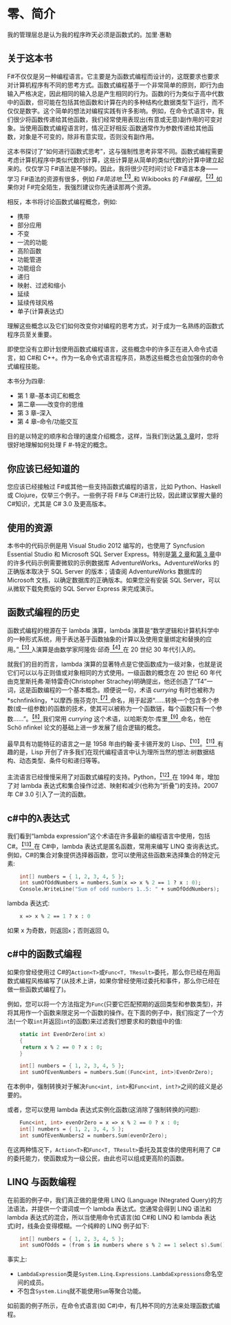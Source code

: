 # 零、简介

我的管理层总是认为我的程序昨天必须是函数式的。加里·惠勒

## 关于这本书

F#不仅仅是另一种编程语言。它主要是为函数式编程而设计的，这既要求也要求对计算机程序有不同的思考方式。函数式编程基于一个非常简单的原则，即行为由输入严格决定，因此相同的输入总是产生相同的行为。函数的行为类似于高中代数中的函数，但可能在包括其他函数和计算在内的多种结构化数据类型下运行，而不仅仅是数字。这个简单的想法对编程实践有许多影响。例如，在命令式语言中，我们很少将函数传递给其他函数，我们经常使用表现出(有意或无意)副作用的可变对象。当使用函数式编程语言时，情况正好相反:函数通常作为参数传递给其他函数，对象是不可变的，除非有意实现，否则没有副作用。

这本书探讨了“如何进行函数式思考”，这与强制性思考非常不同。函数式编程需要考虑计算机程序中类似代数的计算，这些计算是从简单的类似代数的计算中建立起来的。仅仅学习 F#语法是不够的。因此，我将很少花时间讨论 F#语言本身——学习 F#语法的资源有很多，例如 *F#简洁地*[<sup>【1】</sup>](IFP_0010.htm#_ftn1)和 Wikibooks 的 *F#编程*。[<sup>【2】</sup>](IFP_0010.htm#_ftn2)如果你对 F#完全陌生，我强烈建议你先通读那两个资源。

相反，本书将讨论函数式编程概念，例如:

*   携带
*   部分应用
*   不变
*   一流的功能
*   高阶函数
*   功能管道
*   功能组合
*   递归
*   映射、过滤和缩小
*   延续
*   延续传球风格
*   单子(计算表达式)

理解这些概念以及它们如何改变你对编程的思考方式，对于成为一名熟练的函数式程序员至关重要。

即使您没有立即计划使用函数式编程语言，这些概念中的许多正在进入命令式语言，如 C#和 C++。作为一名命令式语言程序员，熟悉这些概念也会加强你的命令式编程技能。

本书分为四章:

*   第 1 章–基本词汇和概念
*   第二章——改变你的思维
*   第 3 章–深入
*   第 4 章–命令/功能交互

目的是以特定的顺序和合理的速度介绍概念，这样，当我们到达[第 3 章](3.html#_Chapter_3_)时，您将很好地理解如何处理 F #-特定的概念。

## 你应该已经知道的

您应该已经接触过 F#或其他一些支持函数式编程的语言，比如 Python、Haskell 或 Clojure，仅举三个例子。一些例子将 F#与 C#进行比较，因此建议掌握大量的 C#知识，尤其是 C# 3.0 及更高版本。

## 使用的资源

本书中的代码示例是用 Visual Studio 2012 编写的，也使用了 Syncfusion Essential Studio 和 Microsoft SQL Server Express。特别是[第 2 章](2.html#_Chapter_2_)和[第 3 章](3.html#_Chapter_3_)中的许多代码示例需要微软的示例数据库 AdventureWorks。AdventureWorks 的正确版本取决于 SQL Server 的版本；请查阅 AdventureWorks 数据库的 Microsoft 文档，以确定数据库的正确版本。如果您没有安装 SQL Server，可以从微软下载免费版的 SQL Server Express 来完成演示。

## 函数式编程的历史

函数式编程的根源在于 lambda 演算，lambda 演算是“数学逻辑和计算机科学中的一种形式系统，用于表达基于函数抽象的计算以及使用变量绑定和替换的应用。”[<sup>【3】</sup>](IFP_0010.htm#_ftn3)λ演算是由数学家阿隆佐·邱奇[<sup>【4】</sup>](IFP_0010.htm#_ftn4)在 20 世纪 30 年代引入的。

就我们的目的而言，lambda 演算的显著特点是它使函数成为一级对象，也就是说它们可以以与正则值或对象相同的方式使用。一级函数的概念在 20 世纪 60 年代由克里斯托弗·斯特雷奇(Christopher Strachey)明确提出，他还创造了“T4”一词，这是函数编程的一个基本概念。顺便说一句，术语 *currying* 有时也被称为*schnfinkling，*以摩西·施芬克尔[<sup>【7】</sup>](IFP_0010.htm#_ftn7)命名，用于起源“……转换一个包含多个参数(或一组参数)的函数的技术，使其可以被称为一个函数链，每个函数只有一个参数……”。[<sup>【8】</sup>](IFP_0010.htm#_ftn8)我们常用 *currying* 这个术语，以哈斯克尔·库里[<sup>【9】</sup>](IFP_0010.htm#_ftn9)命名，他在 Schö nfinkel 论文的基础上进一步发展了组合逻辑的概念。

最早具有功能特征的语言之一是 1958 年由约翰·麦卡锡开发的 Lisp、[<sup>【10】</sup>](IFP_0010.htm#_ftn10)。[<sup>【11】</sup>](IFP_0010.htm#_ftn11)有趣的是，Lisp 开创了许多我们在现代编程语言中认为理所当然的想法:树数据结构、动态类型、条件句和递归等等。

主流语言已经慢慢采用了对函数式编程的支持。Python，[<sup>【12】</sup>](IFP_0010.htm#_ftn12)在 1994 年，增加了对 lambda 表达式和集合操作过滤、映射和减少(也称为“折叠”)的支持。2007 年 C# 3.0 引入了一流的函数。

## c#中的λ表达式

我们看到“lambda expression”这个术语在许多最新的编程语言中使用，包括 C#。[<sup>【13】</sup>](IFP_0010.htm#_ftn13)在 C#中，lambda 表达式是匿名函数，常用来编写 LINQ 查询表达式。例如，C#的集合对象提供选择器函数，您可以使用这些函数来选择集合的特定元素:

```fs
    int[] numbers = { 1, 2, 3, 4, 5 };
    int sumOfOddNumbers = numbers.Sum(x => x % 2 == 1 ? x : 0);
    Console.WriteLine("Sum of odd numbers 1..5: " + sumOfOddNumbers);

```

lambda 表达式:

```fs
    x => x % 2 == 1 ? x : 0

```

如果 x 为奇数，则返回`x`；否则返回 0。

## c#中的函数式编程

如果你曾经使用过 C#的`Action<T>`或`Func<T, TResult>`委托，那么你已经在用函数式编程风格编写了(从技术上讲，如果你曾经使用过委托和事件，那么你已经在做一些函数式编程了)。

例如，您可以将一个方法指定为`Func`(只要它匹配预期的返回类型和参数类型)，并将其用作一个函数来限定另一个函数的操作。在下面的例子中，我们指定了一个方法(一个取`int`并返回`int`的函数)来过滤我们想要求和的数组中的值:

```fs
    static int EvenOrZero(int x)
    {
     return x % 2 == 0 ? x : 0;
    }

    int[] numbers = { 1, 2, 3, 4, 5 };
    int sumOfEvenNumbers = numbers.Sum((Func<int, int>)EvenOrZero);

```

在本例中，强制转换对于解决`Func<int, int>`和`Func<int, int?>`之间的歧义是必要的。

或者，您可以使用 lambda 表达式实例化函数(这消除了强制转换的问题):

```fs
    Func<int, int> evenOrZero = x => x % 2 == 0 ? x : 0;
    int[] numbers = { 1, 2, 3, 4, 5 };
    int sumOfEvenNumbers2 = numbers.Sum(evenOrZero);

```

在这两种情况下，`Action<T>`和`Func<T, TResult>`委托及其变体的使用利用了 C#的委托能力，使函数成为一级公民，由此也可以组成更高阶的函数。

## LINQ 与函数编程

在前面的例子中，我们真正做的是使用 LINQ (Language INtegrated Query)的方法语法，并提供一个谓词或一个 lambda 表达式。您通常会得到 LINQ 语法和 lambda 表达式的混合，所以当使用命令式语言(如 C#和 LINQ 和 lambda 表达式)时，线条会变得模糊。一个纯粹的 LINQ 例子如下:

```fs
    int[] numbers = { 1, 2, 3, 4, 5 };
    int sumOfOdds = (from s in numbers where s % 2 == 1 select s).Sum();

```

事实上:

*   `LambdaExpression`类是`System.Linq.Expressions.LambdaExpressions`命名空间的成员。
*   不包含`System.Linq`就不能使用`Sum`等聚合功能。

如前面的例子所示，在命令式语言(如 C#)中，有几种不同的方法来处理函数式编程。